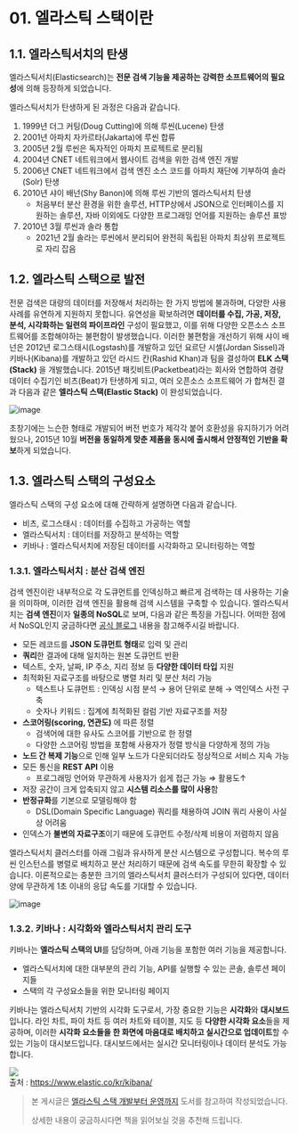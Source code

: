# 01. 엘라스틱 스택이란

## 1.1. 엘라스틱서치의 탄생
엘라스틱서치(Elasticsearch)는 **전문 검색 기능을 제공하는 강력한 소프트웨어의 필요성**에 의해 등장하게 되었습니다.

엘라스틱서치가 탄생하게 된 과정은 다음과 같습니다.
1. 1999년 더그 커팅(Doug Cutting)에 의해 루씬(Lucene) 탄생
2. 2001년 아파치 자카르타(Jakarta)에 루씬 합류
3. 2005년 2월 루씬은 독자적인 아파치 프로젝트로 분리됨
4. 2004년 CNET 네트워크에서 웹사이트 검색을 위한 검색 엔진 개발
5. 2006년 CNET 네트워크에서 검색 엔진 소스 코드를 아파치 재단에 기부하여 솔라(Solr) 탄생
6. 2010년 샤이 배넌(Shy Banon)에 의해 루씬 기반의 엘라스틱서치 탄생
   - 처음부터 분산 환경을 위한 솔루션, HTTP상에서 JSON으로 인터페이스를 지원하는 솔루션, 자바 이외에도 다양한 프로그래밍 언어를 지원하는 솔루션 표방
7. 2010년 3월 루씬과 솔라 통합
   - 2021년 2월 솔라는 루씬에서 분리되어 완전히 독립된 아파치 최상위 프로젝트로 자리 잡음

## 1.2. 엘라스틱 스택으로 발전

전문 검색은 대량의 데이터를 저장해서 처리하는 한 가지 방법에 불과하며, 다양한 사용 사례를 유연하게 지원하지 못합니다. 유연성을 확보하려면 **데이터를 수집, 가공, 저장, 분석, 시각화하는 일련의 파이프라인** 구성이 필요했고, 이를 위해 다양한 오픈소스 소프트웨어를 조합해야하는 불편함이 발생했습니다. 이러한 불편함을 개선하기 위해 샤이 배넌은 2012년 로그스태시(Logstash)를 개발하고 있던 요르단 시셀(Jordan Sissel)과 키바나(Kibana)를 개발하고 있던 라시드 칸(Rashid Khan)과 팀을 결성하여 **ELK 스택(Stack)** 을 개발했습니다. 2015년 패킷비트(Packetbeat)라는 회사와 연합하여 경량 데이터 수집기인 비츠(Beat)가 탄생하게 되고, 여러 오픈소스 소프트웨어 가 합쳐진 결과 다음과 같은 **엘라스틱 스택(Elastic Stack)** 이 완성되었습니다.

![image](https://user-images.githubusercontent.com/46712693/232727817-d7439b26-2efc-49e6-9b9b-8686f6ef0fc3.png)

초창기에는 느슨한 형태로 개발되어 버전 번호가 제각각 붙어 호환성을 유지하기가 어려웠으나, 2015년 10월 **버전을 동일하게 맞춘 제품을 동시에 출시해서 안정적인 기반을 확보**하게 되었습니다.

## 1.3. 엘라스틱 스택의 구성요소

엘라스틱 스택의 구성 요소에 대해 간략하게 설명하면 다음과 같습니다.

- 비츠, 로그스태시 : 데이터를 수집하고 가공하는 역할
- 엘라스틱서치 : 데이터를 저장하고 분석하는 역할
- 키바나 : 엘라스틱서치에 저장된 데이터를 시각화하고 모니터링하는 역할

### 1.3.1. 엘라스틱서치 : 분산 검색 엔진
검색 엔진이란 내부적으로 각 도큐먼트를 인덱싱하고 빠르게 검색하는 데 사용하는 기술을 의미하며, 이러한 검색 엔진을 활용해 검색 시스템을 구축할 수 있습니다. 엘라스틱서치는 **검색 엔진**이자 **일종의 NoSQL**로 보며, 다음과 같은 특징을 가집니다. 어떠한 점에서 NoSQL인지 궁금하다면 [공식 블로그](https://www.elastic.co/kr/blog/found-elasticsearch-as-nosql) 내용을 참고해주시길 바랍니다.

- 모든 레코드를 **JSON 도큐먼트 형태**로 입력 및 관리
- **쿼리**한 결과에 대해 일치하는 원본 도큐먼트 반환
- 텍스트, 숫자, 날짜, IP 주소, 지리 정보 등 **다양한 데이터 타입** 지원
- 최적화된 자료구조를 바탕으로 병렬 처리 및 분산 처리 가능
  - 텍스트나 도큐먼트 : 인덱싱 시점 분석 → 용어 단위로 분해 → 역인덱스 사전 구축
  - 숫자나 키워드 : 집계에 최적화된 컬럼 기반 자료구조를 저장
- **스코어링(scoring, 연관도)** 에 따른 정렬
  - 검색어에 대한 유사도 스코어를 기반으로 한 정렬
  - 다양한 스코어링 방법을 포함해 사용자가 정렬 방식을 다양하게 정의 가능
- **노드 간 복제 기능**으로 인해 일부 노드가 다운되더라도 정상적으로 서비스 지속 가능
- 모든 통신을 **REST API** 이용
  - 프로그래밍 언어와 무관하게 사용자가 쉽게 접근 가능 ⇒ 활용도↑
- 저장 공간이 크게 압축되지 않고 **시스템 리소스를 많이 사용**함
- **반정규화**를 기본으로 모델링해야 함
  - DSL(Domain Specific Language) 쿼리를 채용하여 JOIN 쿼리 사용이 사실상 어려움
- 인덱스가 **불변의 자료구조**이기 때문에 도큐먼트 수정/삭제 비용이 저렴하지 않음

엘라스틱서치 클러스터를 아래 그림과 유사하게 분산 시스템으로 구성합니다. 복수의 루씬 인스턴스를 병렬로 배치하고 분산 처리하기 때문에 검색 속도를 무한히 확장할 수 있습니다. 이론적으로는 충분한 크기의 엘라스틱서치 클러스터가 구성되어 있다면, 데이터 양에 무관하게 1초 이내의 응답 속도를 기대할 수 있습니다.

![image](https://user-images.githubusercontent.com/46712693/232731814-6a927f20-a76f-470c-b917-6d2a2754ec6d.png)

### 1.3.2. 키바나 : 시각화와 엘라스틱서치 관리 도구

키바나는 **엘라스틱 스택의 UI**를 담당하며, 아래 기능을 포함한 여러 기능을 제공합니다.

- 엘라스틱서치에 대한 대부분의 관리 기능, API를 실행할 수 있는 콘솔, 솔루션 페이지들
- 스택의 각 구성요소들을 위한 모니터링 페이지

키바나는 엘라스틱서치 기반의 시각화 도구로서, 가장 중요한 기능은 **시각화**와 **대시보드** 입니다. 라인 차트, 파이 차트 등 여러 차트와 테이블, 지도 등 **다양한 시각화 요소**들을 제공하며, 이러한 **시각화 요소들을 한 화면에 마음대로 배치하고 실시간으로 업데이트**할 수 있는 기능이 대시보드입니다. 대시보드에서는 실시간 모니터링이나 데이터 분석도 가능합니다.

![](https://static-www.elastic.co/v3/assets/bltefdd0b53724fa2ce/blta64f0cb4ab8c7c1c/5fa31cc94a4abb73ff79b0d5/illustrated-screenshot-hero-kibana.png)
<br/>출처 : <https://www.elastic.co/kr/kibana/>



> 본 게시글은 [엘라스틱 스택 개발부터 운영까지](https://product.kyobobook.co.kr/detail/S000001932755) 도서를 참고하여 작성되었습니다.
>
> 상세한 내용이 궁금하시다면 책을 읽어보실 것을 추천해 드립니다.
>